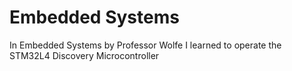 # Embedded Systems

In Embedded Systems by Professor Wolfe I learned to operate the STM32L4 Discovery Microcontroller
